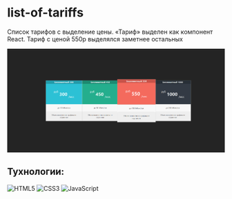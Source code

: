 # list-of-tariffs

Список тарифов с выделение цены. «Тариф» выделен как компонент React. Тариф с ценой 550р выделялся заметнее остальных

<img
  src="./src/assets/img/Скриншот 04-02-2025 043706.png"
  alt="Пример реализации"
  title="Пример реализации" />

## Тухнологии:

![HTML5](https://img.shields.io/badge/html5-%23E34F26.svg?style=for-the-badge&logo=html5&logoColor=white)
![CSS3](https://img.shields.io/badge/css3-%231572B6.svg?style=for-the-badge&logo=css3&logoColor=white)
![JavaScript](https://img.shields.io/badge/javascript-%23323330.svg?style=for-the-badge&logo=javascript&logoColor=%23F7DF1E)
